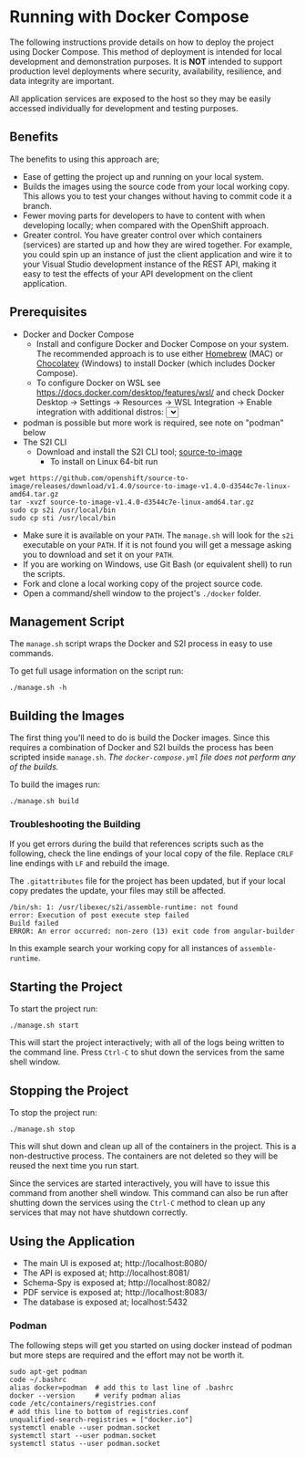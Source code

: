 # Running with Docker Compose

The following instructions provide details on how to deploy the project using Docker Compose.  This method of deployment is intended for local development and demonstration purposes.  It is **NOT** intended to support production level deployments where security, availability, resilience, and data integrity are important.

All application services are exposed to the host so they may be easily accessed individually for development and testing purposes.

## Benefits

The benefits to using this approach are;
* Ease of getting the project up and running on your local system.
* Builds the images using the source code from your local working copy.  This allows you to test your changes without having to commit code it a branch.
* Fewer moving parts for developers to have to content with when developing locally; when compared with the OpenShift approach.
* Greater control.  You have greater control over which containers (services) are started up and how they are wired together.  For example, you could spin up an instance of just the client application and wire it to your Visual Studio development instance of the REST API, making it easy to test the effects of your API development on the client application.

## Prerequisites

* Docker and Docker Compose
  * Install and configure Docker and Docker Compose on your system.  The recommended approach is to use either [Homebrew](https://brew.sh/) (MAC) or [Chocolatey](https://chocolatey.org/) (Windows) to install Docker (which includes Docker Compose).
  * To configure Docker on WSL see https://docs.docker.com/desktop/features/wsl/ and check Docker Desktop -> Settings -> Resources -> WSL Integration -> Enable integration with additional distros: <select applicable profile>
* podman is possible but more work is required, see note on "podman" below
* The S2I CLI
  * Download and install the S2I CLI tool; [source-to-image](https://github.com/openshift/source-to-image)
    * To install on Linux 64-bit run
```
wget https://github.com/openshift/source-to-image/releases/download/v1.4.0/source-to-image-v1.4.0-d3544c7e-linux-amd64.tar.gz
tar -xvzf source-to-image-v1.4.0-d3544c7e-linux-amd64.tar.gz
sudo cp s2i /usr/local/bin
sudo cp sti /usr/local/bin
```
  * Make sure it is available on your `PATH`.  The `manage.sh` will look for the `s2i` executable on your `PATH`.  If it is not found you will get a message asking you to download and set it on your `PATH`.
* If you are working on Windows, use Git Bash (or equivalent shell) to run the scripts.
* Fork and clone a local working copy of the project source code.
* Open a command/shell window to the project's `./docker` folder.

## Management Script

The `manage.sh` script wraps the Docker and S2I process in easy to use commands.

To get full usage information on the script run:
```
./manage.sh -h
```
  
## Building the Images

The first thing you'll need to do is build the Docker images.  Since this requires a combination of Docker and S2I builds the process has been scripted inside `manage.sh`.  _The `docker-compose.yml` file does not perform any of the builds._

To build the images run:
```
./manage.sh build
```

### Troubleshooting the Building

If you get errors during the build that references scripts such as the following, check the line endings of your local copy of the file.  Replace `CRLF` line endings with `LF` and rebuild the image.

The `.gitattributes` file for the project has been updated, but if your local copy predates the update, your files may still be affected.

```
/bin/sh: 1: /usr/libexec/s2i/assemble-runtime: not found
error: Execution of post execute step failed
Build failed
ERROR: An error occurred: non-zero (13) exit code from angular-builder
```

In this example search your working copy for all instances of `assemble-runtime`.

## Starting the Project

To start the project run:
```
./manage.sh start
```

This will start the project interactively; with all of the logs being written to the command line.  Press `Ctrl-C` to shut down the services from the same shell window.

## Stopping the Project

To stop the project run:
```
./manage.sh stop
```

This will shut down and clean up all of the containers in the project.  This is a non-destructive process.  The containers are not deleted so they will be reused the next time you run start.

Since the services are started interactively, you will have to issue this command from another shell window.  This command can also be run after shutting down the services using the `Ctrl-C` method to clean up any services that may not have shutdown correctly.

## Using the Application

* The main UI is exposed at; http://localhost:8080/
* The API is exposed at; http://localhost:8081/
* Schema-Spy is exposed at; http://localhost:8082/
* PDF service is exposed at; http://localhost:8083/
* The database is exposed at; localhost:5432

### Podman

The following steps will get you started on using docker instead of podman but more steps are required and the effort may not be worth it.
```
sudo apt-get podman
code ~/.bashrc
alias docker=podman  # add this to last line of .bashrc
docker --version     # verify podman alias
code /etc/containers/registries.conf
# add this line to bottom of registries.conf
unqualified-search-registries = ["docker.io"]
systemctl enable --user podman.socket
systemctl start --user podman.socket
systemctl status --user podman.socket
```